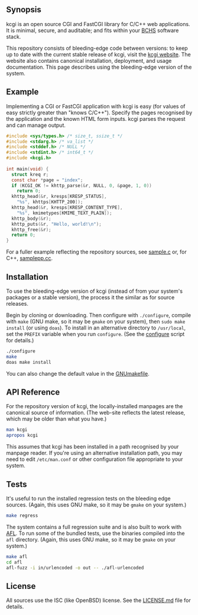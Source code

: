 ## Synopsis

kcgi is an open source CGI and FastCGI library for C/C++ web applications.
It is minimal, secure, and auditable; and fits within your
[BCHS](https://learnbchs.org) software stack.

This repository consists of bleeding-edge code between versions: to keep
up to date with the current stable release of kcgi, visit the [kcgi
website](https://kristaps.bsd.lv/kcgi).
The website also contains canonical installation, deployment, and usage
documentation.
This page describes using the bleeding-edge version of the system.

## Example

Implementing a CGI or FastCGI application with kcgi is easy (for values
of easy strictly greater than "knows C/C++").
Specify the pages recognised by the application and the known HTML form
inputs.
kcgi parses the request and can manage output.

```c
#include <sys/types.h> /* size_t, ssize_t */
#include <stdarg.h> /* va_list */
#include <stddef.h> /* NULL */
#include <stdint.h> /* int64_t */
#include <kcgi.h>
 
int main(void) {
  struct kreq r;
  const char *page = "index";
  if (KCGI_OK != khttp_parse(&r, NULL, 0, &page, 1, 0))
	return 0;
  khttp_head(&r, kresps[KRESP_STATUS],
	"%s", khttps[KHTTP_200]);
  khttp_head(&r, kresps[KRESP_CONTENT_TYPE], 
	"%s", kmimetypes[KMIME_TEXT_PLAIN]);
  khttp_body(&r);
  khttp_puts(&r, "Hello, world!\n");
  khttp_free(&r);
  return 0;
}
```

For a fuller example reflecting the repository sources, see
[sample.c](https://github.com/kristapsdz/kcgi/blob/master/sample.c)
or, for C++,
[samplepp.cc](https://github.com/kristapsdz/kcgi/blob/master/samplepp.cc).

## Installation

To use the bleeding-edge version of kcgi (instead of from your system's
packages or a stable version), the process it the similar as for source
releases.

Begin by cloning or downloading.  Then configure with `./configure`,
compile with `make` (GNU make, so it may be `gmake` on your system),
then `sudo make install` (or using `doas`).  To install in an
alternative directory to `/usr/local`, set the `PREFIX` variable when
you run `configure`.  (See the
[configure](https://github.com/kristapsdz/kcgi/blob/master/configure)
script for details.)

```sh
./configure
make
doas make install
```

You can also change the default value in the
[GNUmakefile](https://github.com/kristapsdz/kcgi/blob/master/GNUmakefile).

## API Reference

For the repository version of kcgi, the locally-installed manpages are
the canonical source of information.  (The web-site reflects the latest
release, which may be older than what you have.)

```sh
man kcgi
apropos kcgi
```

This assumes that kcgi has been installed in a path recognised by your
manpage reader.
If you're using an alternative installation path, you may need to edit
`/etc/man.conf` or other configuration file appropriate to your system.

## Tests

It's useful to run the installed regression tests on the bleeding edge
sources.
(Again, this uses GNU make, so it may be `gmake` on your system.)

```sh
make regress
```

The system contains a full regression suite and is also built to work
with [AFL](http://lcamtuf.coredump.cx/afl/).
To run some of the bundled tests, use the binaries compiled into the
`afl` directory.
(Again, this uses GNU make, so it may be `gmake` on your system.)

```sh
make afl
cd afl
afl-fuzz -i in/urlencoded -o out -- ./afl-urlencoded
```

## License

All sources use the ISC (like OpenBSD) license.
See the [LICENSE.md](LICENSE.md) file for details.
